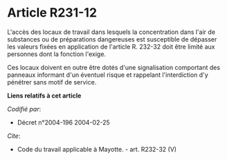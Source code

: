 # Article R231-12

L'accès des locaux de travail dans lesquels la concentration dans l'air de substances ou de préparations dangereuses est
susceptible de dépasser les valeurs fixées en application de l'article R. 232-32 doit être limité aux personnes dont la
fonction l'exige. 

Ces locaux doivent en outre être dotés d'une signalisation comportant des panneaux informant d'un éventuel risque et
rappelant l'interdiction d'y pénétrer sans motif de service.

**Liens relatifs à cet article**

_Codifié par_:

  - Décret n°2004-196 2004-02-25

_Cite_:

  - Code du travail applicable à Mayotte. - art. R232-32 (V)
